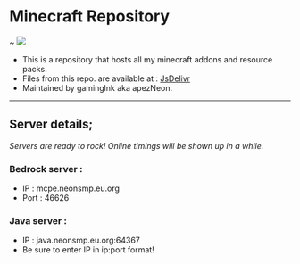 # Minecraft Repository
~ <a href="https://cdn.jsdelivr.net/gh/gaminglnk/minecraft@master/"><img src="https://data.jsdelivr.com/v1/package/gh/gaminglnk/minecraft/badge"></a>
- This is a repository that hosts all my minecraft addons and resource packs.
- Files from this repo. are available at : <a href="https://cdn.jsdelivr.net/gh/user/gaminglnk/minecraft@master/">JsDelivr</a>
- Maintained by gaminglnk aka apezNeon.

---
## Server details;
*Servers are ready to rock! Online timings will be shown up in a while.*

### Bedrock server :
- IP : mcpe.neonsmp.eu.org
- Port : 46626

### Java server :
- IP : java.neonsmp.eu.org:64367
- Be sure to enter IP in ip:port format!
